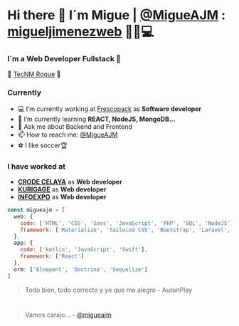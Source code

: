 # Hi there 👋 I´m Migue | [@MigueAJM](https://twitter.com/migueajm) : [migueljimenezweb](https://migueajm.github.io/migueljimenezweb/) 🚀🔥💻
### I´m a Web Developer Fullstack 🚀

🐐  [TecNM Roque](http://www.itroque.edu.mx/) 🐐
### __Currently__
- 💻 I’m currently working at [Frescopack](https://frescopack.com/) as __Software developer__
- 🌱 I’m currently learning **REACT, NodeJS, MongoDB...**
- 💬 Ask me about Backend and Frontend
- 📫 How to reach me: [@MigueAJM](https://twitter.com/migueajm)
- ⚽️ I like soccer🏆 
### __I have worked at__
* __[CRODE CELAYA](http://www.crodecelaya.tecnm.mx/)__ as __Web developer__
* __[KURIGAGE](https://www.kurigage.com/)__ as __Web developer__
* __[INFOEXPO](https://www.infoexpo.com.mx/home/)__ as __Web developer__
```javascript
const migueajm = [
  web: {
    code: ['HTML', 'CSS', 'Sass', 'JavaScript', 'PHP', 'SQL', 'NodeJS'],
    framework: ['Materialize', 'Tailwind CSS', 'Bootstrap', 'Laravel', 'Tailwind', 'Symfony', 'React', 'ExpressJS']
  },
  app: {
    code: ['kotlin', 'JavaScript', 'Swift'],
    framework: ['React']
  },
  orm: ['Eloquent', 'Doctrine', 'Sequelize']
]
```
> Todo bien, todo correcto y yo que me alegro - AuronPlay
#
> Vamos carajo... - [@migueajm](https://twitter.com/migueajm)
